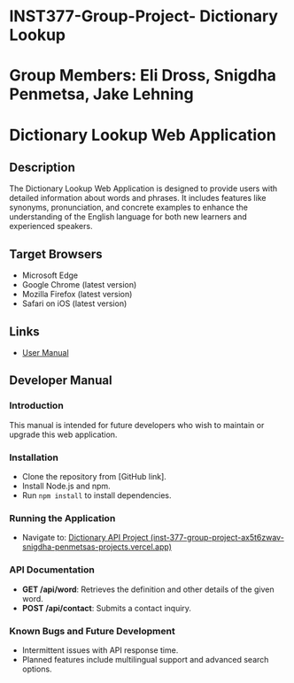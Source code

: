 # INST377-Group-Project- Dictionary Lookup

# Group Members: Eli Dross, Snigdha Penmetsa, Jake Lehning

# Dictionary Lookup Web Application

## Description

The Dictionary Lookup Web Application is designed to provide users with detailed information about words and phrases. It includes features like synonyms, pronunciation, and concrete examples to enhance the understanding of the English language for both new learners and experienced speakers.

## Target Browsers

- Microsoft Edge
- Google Chrome (latest version)
- Mozilla Firefox (latest version)
- Safari on iOS (latest version)

## Links

- [User Manual](link-to-user-manual)

## Developer Manual

### Introduction

This manual is intended for future developers who wish to maintain or upgrade this web application.

### Installation

- Clone the repository from [GitHub link].
- Install Node.js and npm.
- Run `npm install` to install dependencies.

### Running the Application

- Navigate to: [Dictionary API Project (inst-377-group-project-ax5t6zwav-snigdha-penmetsas-projects.vercel.app)](https://inst-377-group-project-ax5t6zwav-snigdha-penmetsas-projects.vercel.app/)

### API Documentation

- **GET /api/word**: Retrieves the definition and other details of the given word.
- **POST /api/contact**: Submits a contact inquiry.

### Known Bugs and Future Development

- Intermittent issues with API response time.
- Planned features include multilingual support and advanced search options.
